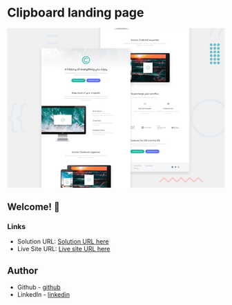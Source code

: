 # Clipboard landing page
![Design preview for the Clipboard landing page coding challenge](./design/desktop-preview.jpg)

## Welcome! 👋

### Links
- Solution URL: [Solution URL here](https://github.com/towhidulislamalif/product-preview-card-component-main)
- Live Site URL: [Live site URL here](https://product-preview-card-solutionn.netlify.app/)

## Author
- Github - [github](https://github.com/towhidulislamalif)
- LinkedIn - [linkedin](https://www.linkedin.com/in/towhidul-islam-003614165/)
